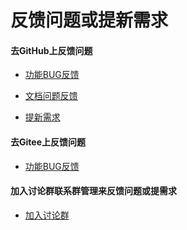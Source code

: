 # 反馈问题或提新需求


<div>
  <div class="fl">

#### 去GitHub上反馈问题

* [功能BUG反馈](https://github.com/easyj-projects/easyj/issues/new?template=BUG_REPORT.md)
* [文档问题反馈](https://github.com/easyj-projects/easyj-projects.github.io/issues/new)

* [提新需求](https://github.com/easyj-projects/easyj/issues/new?template=FEATURE_REQUEST.md)

  </div>
  <div class="fl ml250">


#### 去Gitee上反馈问题

* [功能BUG反馈](https://gitee.com/easyj-projects/easyj/issues/new)

  </div>
  <div class="clear"></div>
</div>


#### 加入讨论群联系群管理来反馈问题或提需求

* [加入讨论群](discussion.md)
